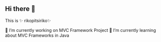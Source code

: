 ## Hi there 👋


 This is ✨ rikopitsiriko✨


🔭 I’m currently working on MVC Framework Project
 🌱 I’m currently learning about MVC Frameworks in Java
